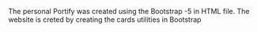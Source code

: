 The personal Portify was created using the Bootstrap -5 in HTML file.
The website is creted by creating the cards utilities in Bootstrap

